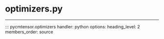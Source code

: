 # optimizers.py

---

::: pycmtensor.optimizers
	handler: python
	options:
	  heading_level: 2
	  members_order: source